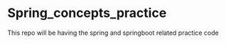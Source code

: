 # Spring_concepts_practice
This repo will be having the spring and springboot related practice code
